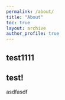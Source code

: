 ```yaml
---
permalink: /about/
title: "About"
toc: true
layout: archive
author_profile: true
---
```


## test1111

## test!

asdfasdf


